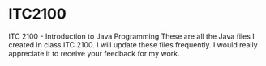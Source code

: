 # ITC2100
ITC 2100 - Introduction to Java Programming
These are all the Java files I created in class ITC 2100.
I will update these files frequently. 
I would really appreciate it to receive your feedback for my work. 
